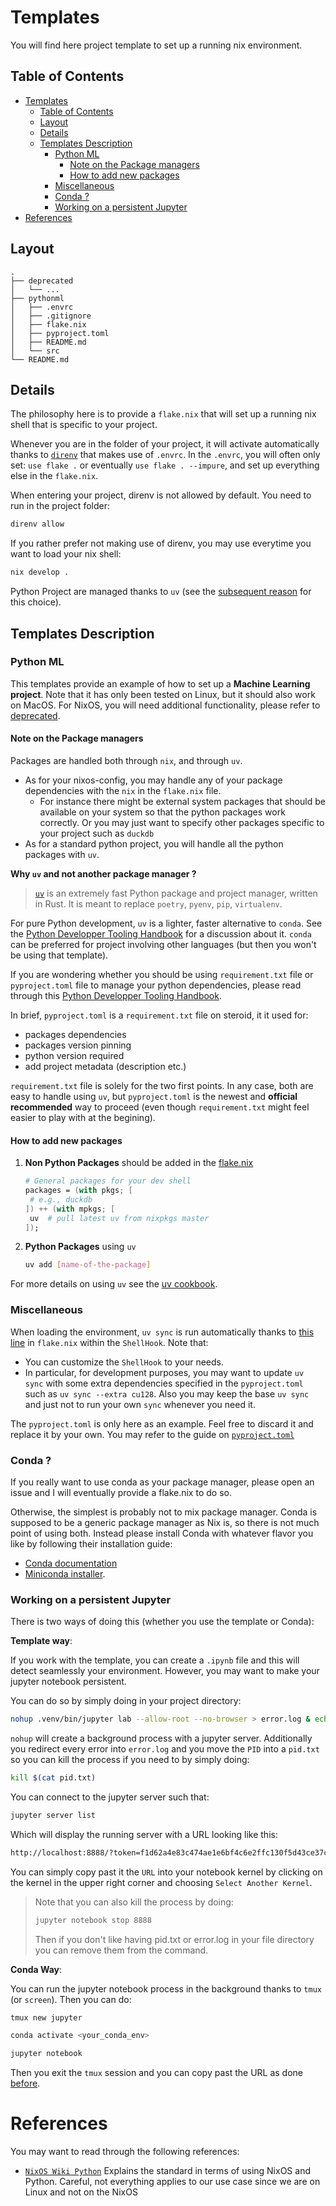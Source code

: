 
# Templates

You will find here project template to set up a running nix environment.

## Table of Contents

- [Templates](#templates)
  - [Table of Contents](#table-of-contents)
  - [Layout](#layout)
  - [Details](#details)
  - [Templates Description](#templates-description)
    - [Python ML](#python-ml)
      - [Note on the Package managers](#note-on-the-package-managers)
      - [How to add new packages](#how-to-add-new-packages)
    - [Miscellaneous](#miscellaneous)
    - [Conda ?](#conda-)
    - [Working on a persistent Jupyter](#working-on-a-persistent-jupyter)
- [References](#references)

## Layout

```text
.
├── deprecated
│   └── ...
├── pythonml
│   ├── .envrc
│   ├── .gitignore
│   ├── flake.nix
│   ├── pyproject.toml
│   ├── README.md
│   └── src
└── README.md
```

## Details

The philosophy here is to provide a `flake.nix` that will set up a running nix shell that is specific to your project.

Whenever you are in the folder of your project, it will activate automatically thanks to [`direnv`](https://direnv.net/) that makes use of `.envrc`. In the `.envrc`, you will often only set: `use flake .` or eventually `use flake . --impure`, and set up everything else in the `flake.nix`.

When entering your project, direnv is not allowed by default. You need to run in the project folder:

```bash
direnv allow
```

If you rather prefer not making use of direnv, you may use everytime you want to load your nix shell:

```bash
nix develop . 
```

Python Project are managed thanks to `uv` (see the [subsequent reason](#note-on-the-package-managers)  for this choice).

## Templates Description

### Python ML

This templates provide an example of how to set up a **Machine Learning project**. Note that it has only been tested on Linux, but it should also work on MacOS. For NixOS, you will need additional functionality, please refer to [deprecated](deprecated/README.md).

#### Note on the Package managers

Packages are handled both through `nix`, and through `uv`.

- As for your nixos-config, you may handle any of your package dependencies with the `nix` in the `flake.nix` file.
  - For instance there might be external system packages that should be available on your system so that the python packages work correctly. Or you may just want to specify other packages specific to your project such as `duckdb`
- As for a standard python project, you will handle all the python packages with `uv`.

**Why `uv` and not another package manager ?**

> [`uv`](https://docs.astral.sh/uv/) is an extremely fast Python package and project manager, written in Rust. It is meant to replace `poetry`, `pyenv`, `pip`, `virtualenv`.

For pure Python development, `uv` is a lighter, faster alternative to `conda`. See the [Python Developper Tooling Handbook](https://pydevtools.com/handbook/explanation/why-should-i-choose-conda/#when-conda-may-not-be-ideal-1) for a discussion about it. `conda` can be preferred for project involving other languages (but then you won't be using that template).

If you are wondering whether you should be using `requirement.txt` file or `pyproject.toml` file to manage your python dependencies, please read through this [Python Developper Tooling Handbook](https://pydevtools.com/handbook/explanation/pyproject-vs-requirements/).

In brief, `pyproject.toml` is a `requirement.txt` file on steroid, it it used for:

- packages dependencies
- packages version pinning
- python version required
- add project metadata (description etc.)

`requirement.txt` file is solely for the two first points.
In any case, both are easy to handle using `uv`, but `pyproject.toml` is the newest and **official recommended** way to proceed (even though `requirement.txt` might feel easier to play with at the begining).

#### How to add new packages

1. **Non Python Packages** should be added in the [flake.nix](pythonml/flake.nix#L34-39)

   ```nix
   # General packages for your dev shell
   packages = (with pkgs; [
    # e.g., duckdb 
   ]) ++ (with mpkgs; [
    uv  # pull latest uv from nixpkgs master
   ]);
   ```

2. **Python Packages** using `uv`

   ```bash
   uv add [name-of-the-package]
   ```
  
  For more details on using `uv` see the [uv cookbook](https://docs.astral.sh/uv/getting-started/features/#python-versions).

### Miscellaneous

When loading the environment, `uv sync` is run automatically thanks to [this line](pythonml/flake.nix#L66) in `flake.nix` within the `ShellHook`. Note that:

- You can customize the `ShellHook` to your needs.
- In particular, for development purposes, you may want to update `uv sync` with some extra dependencies specified in the `pyproject.toml` such as `uv sync --extra cu128`. Also you may keep the base `uv sync` and just not to run your own `sync` whenever you need it.

The `pyproject.toml` is only here as an example. Feel free to discard it and replace it by your own. You may refer to the guide on [`pyproject.toml`](https://packaging.python.org/en/latest/guides/writing-pyproject-toml/)

### Conda ?

If you really want to use conda as your package manager, please open an issue and I will eventually provide a flake.nix to do so.

Otherwise, the simplest is probably not to mix package manager. Conda is supposed to be a generic package manager as Nix is, so there is not much point of using both. Instead please install Conda with whatever flavor you like by following their installation guide:

- [Conda documentation](https://docs.conda.io/projects/conda/en/latest/user-guide/install/index.html)
- [Miniconda installer](https://www.anaconda.com/docs/getting-started/miniconda/install#linux).

### Working on a persistent Jupyter

There is two ways of doing this (whether you use the template or Conda):

**Template way**:

If you work with the template, you can create a `.ipynb` file and this will detect seamlessly your environment. However, you may want to make your jupyter notebook persistent.

You can do so by simply doing in your project directory:

```bash
nohup .venv/bin/jupyter lab --allow-root --no-browser > error.log & echo $! > pid.txt
```

`nohup` will create a background process with a jupyter server. Additionally you redirect every error into `error.log` and you move the `PID` into a `pid.txt` so you can kill the process if you need to by simply doing:

```bash
kill $(cat pid.txt)
```

You can connect to the jupyter server such that:

```bash
jupyter server list
```

Which will display the running server with a URL looking like this:

```bash
http://localhost:8888/?token=f1d62a4e83c474ae1e6bf4c6e2ffc130f5d43ce37ce81ac9
```

You can simply copy past it the `URL` <a id=copy-url-kernel></a> into your notebook kernel by clicking on the kernel in the upper right corner and choosing `Select Another Kernel`.

> Note that you can also kill the process by doing:
>
> ```bash
> jupyter notebook stop 8888
> ```
>
> Then if you don't like having pid.txt or error.log in your file directory you can remove them from the command.

**Conda Way**:

You can run the jupyter notebook process in the background thanks to `tmux` (or `screen`). Then you can do:

```bash
tmux new jupyter

conda activate <your_conda_env>

jupyter notebook
```

Then you exit the `tmux` session and you can copy past the URL as done [before](#copy-url-kernel).

# References

You may want to read through the following references:

- [`NixOS Wiki Python`](https://nixos.wiki/wiki/Python)
  Explains the standard in terms of using NixOS and Python. Careful, not everything applies to our use case since we are on Linux and not on the NixOS
